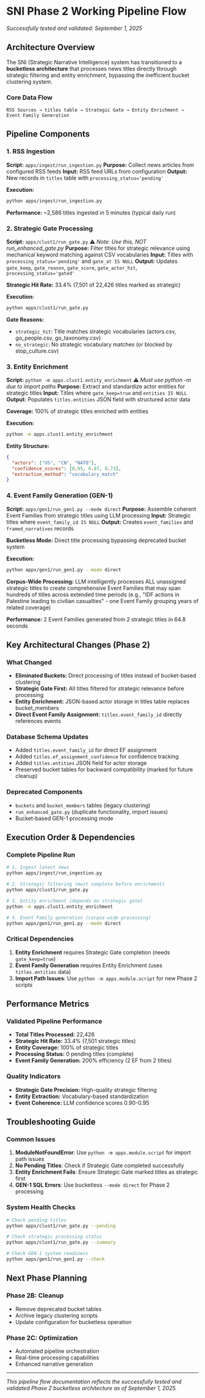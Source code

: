 # SNI Phase 2 Working Pipeline Flow

*Successfully tested and validated: September 1, 2025*

## Architecture Overview

The SNI (Strategic Narrative Intelligence) system has transitioned to a **bucketless architecture** that processes news titles directly through strategic filtering and entity enrichment, bypassing the inefficient bucket clustering system.

### Core Data Flow
```
RSS Sources → titles table → Strategic Gate → Entity Enrichment → Event Family Generation
```

## Pipeline Components

### 1. RSS Ingestion
**Script:** `apps/ingest/run_ingestion.py`
**Purpose:** Collect news articles from configured RSS feeds
**Input:** RSS feed URLs from configuration
**Output:** New records in `titles` table with `processing_status='pending'`

**Execution:**
```bash
python apps/ingest/run_ingestion.py
```

**Performance:** ~2,586 titles ingested in 5 minutes (typical daily run)

### 2. Strategic Gate Processing
**Script:** `apps/clust1/run_gate.py` ⚠️ *Note: Use this, NOT run_enhanced_gate.py*
**Purpose:** Filter titles for strategic relevance using mechanical keyword matching against CSV vocabularies
**Input:** Titles with `processing_status='pending'` and `gate_at IS NULL`
**Output:** Updates `gate_keep`, `gate_reason`, `gate_score`, `gate_actor_hit`, `processing_status='gated'`

**Strategic Hit Rate:** 33.4% (7,501 of 22,426 titles marked as strategic)

**Execution:**
```bash
python apps/clust1/run_gate.py
```

**Gate Reasons:**
- `strategic_hit`: Title matches strategic vocabularies (actors.csv, go_people.csv, go_taxonomy.csv)
- `no_strategic`: No strategic vocabulary matches (or blocked by stop_culture.csv)

### 3. Entity Enrichment
**Script:** `python -m apps.clust1.entity_enrichment` ⚠️ *Must use python -m due to import paths*
**Purpose:** Extract and standardize actor entities for strategic titles
**Input:** Titles where `gate_keep=true` and `entities IS NULL`
**Output:** Populates `titles.entities` JSON field with structured actor data

**Coverage:** 100% of strategic titles enriched with entities

**Execution:**
```bash
python -m apps.clust1.entity_enrichment
```

**Entity Structure:**
```json
{
  "actors": ["US", "CN", "NATO"],
  "confidence_scores": [0.95, 0.87, 0.73],
  "extraction_method": "vocabulary_match"
}
```

### 4. Event Family Generation (GEN-1)
**Script:** `apps/gen1/run_gen1.py --mode direct`
**Purpose:** Assemble coherent Event Families from strategic titles using LLM processing
**Input:** Strategic titles where `event_family_id IS NULL`
**Output:** Creates `event_families` and `framed_narratives` records

**Bucketless Mode:** Direct title processing bypassing deprecated bucket system

**Execution:**
```bash
python apps/gen1/run_gen1.py --mode direct
```

**Corpus-Wide Processing:** LLM intelligently processes ALL unassigned strategic titles to create comprehensive Event Families that may span hundreds of titles across extended time periods (e.g., "IDF actions in Palestine leading to civilian casualties" - one Event Family grouping years of related coverage)

**Performance:** 2 Event Families generated from 2 strategic titles in 64.8 seconds

## Key Architectural Changes (Phase 2)

### What Changed
- **Eliminated Buckets:** Direct processing of titles instead of bucket-based clustering
- **Strategic Gate First:** All titles filtered for strategic relevance before processing
- **Entity Enrichment:** JSON-based actor storage in titles table replaces bucket_members
- **Direct Event Family Assignment:** `titles.event_family_id` directly references events

### Database Schema Updates
- Added `titles.event_family_id` for direct EF assignment
- Added `titles.ef_assignment_confidence` for confidence tracking
- Added `titles.entities` JSON field for actor storage
- Preserved bucket tables for backward compatibility (marked for future cleanup)

### Deprecated Components
- `buckets` and `bucket_members` tables (legacy clustering)
- `run_enhanced_gate.py` (duplicate functionality, import issues)
- Bucket-based GEN-1 processing mode

## Execution Order & Dependencies

### Complete Pipeline Run
```bash
# 1. Ingest latest news
python apps/ingest/run_ingestion.py

# 2. Strategic filtering (must complete before enrichment)
python apps/clust1/run_gate.py

# 3. Entity enrichment (depends on strategic gate)
python -m apps.clust1.entity_enrichment

# 4. Event Family generation (corpus-wide processing)
python apps/gen1/run_gen1.py --mode direct
```

### Critical Dependencies
1. **Entity Enrichment** requires Strategic Gate completion (needs `gate_keep=true`)
2. **Event Family Generation** requires Entity Enrichment (uses `titles.entities` data)
3. **Import Path Issues**: Use `python -m apps.module.script` for new Phase 2 scripts

## Performance Metrics

### Validated Pipeline Performance
- **Total Titles Processed:** 22,426
- **Strategic Hit Rate:** 33.4% (7,501 strategic titles)
- **Entity Coverage:** 100% of strategic titles
- **Processing Status:** 0 pending titles (complete)
- **Event Family Generation:** 200% efficiency (2 EF from 2 titles)

### Quality Indicators
- **Strategic Gate Precision:** High-quality strategic filtering
- **Entity Extraction:** Vocabulary-based standardization
- **Event Coherence:** LLM confidence scores 0.90-0.95

## Troubleshooting Guide

### Common Issues
1. **ModuleNotFoundError**: Use `python -m apps.module.script` for import path issues
2. **No Pending Titles**: Check if Strategic Gate completed successfully
3. **Entity Enrichment Fails**: Ensure Strategic Gate marked titles as strategic first
4. **GEN-1 SQL Errors**: Use bucketless `--mode direct` for Phase 2 processing

### System Health Checks
```bash
# Check pending titles
python apps/clust1/run_gate.py --pending

# Check strategic processing status
python apps/clust1/run_gate.py --summary

# Check GEN-1 system readiness
python apps/gen1/run_gen1.py --check
```

## Next Phase Planning

### Phase 2B: Cleanup
- Remove deprecated bucket tables
- Archive legacy clustering scripts
- Update configuration for bucketless operation

### Phase 2C: Optimization  
- Automated pipeline orchestration
- Real-time processing capabilities
- Enhanced narrative generation

---

*This pipeline flow documentation reflects the successfully tested and validated Phase 2 bucketless architecture as of September 1, 2025.*